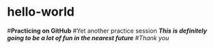# hello-world
#**Practicing on GitHub** 
#Yet another practice session
***This is definitely going to be a lot of fun in the nearest future***
#*Thank you*

